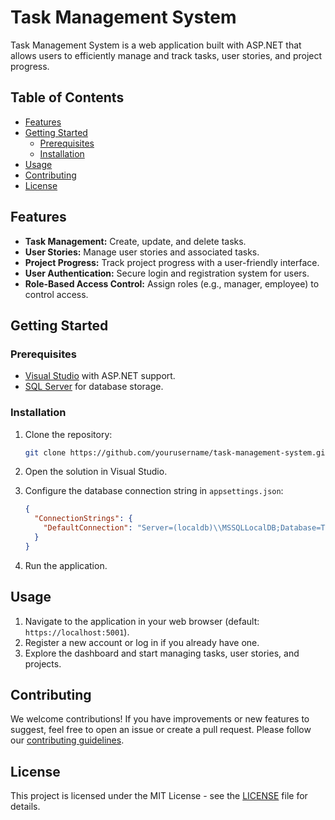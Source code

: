 # Task Management System

Task Management System is a web application built with ASP.NET that allows users to efficiently manage and track tasks, user stories, and project progress.

## Table of Contents

- [Features](#features)
- [Getting Started](#getting-started)
  - [Prerequisites](#prerequisites)
  - [Installation](#installation)
- [Usage](#usage)
- [Contributing](#contributing)
- [License](#license)

## Features

- **Task Management:** Create, update, and delete tasks.
- **User Stories:** Manage user stories and associated tasks.
- **Project Progress:** Track project progress with a user-friendly interface.
- **User Authentication:** Secure login and registration system for users.
- **Role-Based Access Control:** Assign roles (e.g., manager, employee) to control access.

## Getting Started

### Prerequisites

- [Visual Studio](https://visualstudio.microsoft.com/) with ASP.NET support.
- [SQL Server](https://www.microsoft.com/en-us/sql-server/sql-server-downloads) for database storage.

### Installation

1. Clone the repository:

    ```bash
    git clone https://github.com/yourusername/task-management-system.git
    ```

2. Open the solution in Visual Studio.

3. Configure the database connection string in `appsettings.json`:

    ```json
    {
      "ConnectionStrings": {
        "DefaultConnection": "Server=(localdb)\\MSSQLLocalDB;Database=TaskManagementDb;Trusted_Connection=True;MultipleActiveResultSets=true"
      }
    }
    ```

4. Run the application.

## Usage

1. Navigate to the application in your web browser (default: `https://localhost:5001`).
2. Register a new account or log in if you already have one.
3. Explore the dashboard and start managing tasks, user stories, and projects.

## Contributing

We welcome contributions! If you have improvements or new features to suggest, feel free to open an issue or create a pull request. Please follow our [contributing guidelines](CONTRIBUTING.md).

## License

This project is licensed under the MIT License - see the [LICENSE](LICENSE) file for details.

